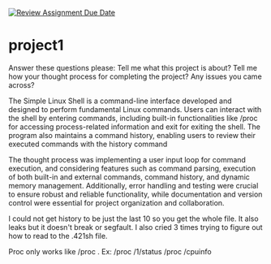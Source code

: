 [![Review Assignment Due Date](https://classroom.github.com/assets/deadline-readme-button-24ddc0f5d75046c5622901739e7c5dd533143b0c8e959d652212380cedb1ea36.svg)](https://classroom.github.com/a/xR-cYv8r)
# project1
Answer these questions please:
Tell me what this project is about?
Tell me how your thought process for completing the project?
Any issues you came across?
 
The Simple Linux Shell is a command-line interface developed and designed to perform fundamental Linux commands. Users can interact with the shell by entering commands, including built-in functionalities like /proc for accessing process-related information and exit for exiting the shell. The program also maintains a command history, enabling users to review their executed commands with the history command

The thought process was implementing a user input loop for command execution, and considering features such as command parsing, execution of both built-in and external commands, command history, and dynamic memory management. Additionally, error handling and testing were crucial to ensure robust and reliable functionality, while documentation and version control were essential for project organization and collaboration. 

I could not get history to be just the last 10 so you get the whole file. It also leaks but it doesn't break or segfault. I also cried 3 times trying to figure out how to read to the .421sh file.

Proc only works like /proc .
Ex:
/proc /1/status
/proc /cpuinfo
